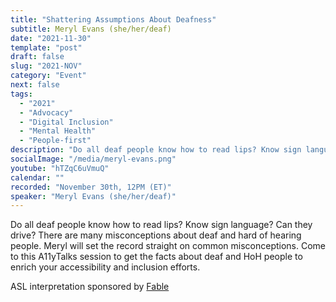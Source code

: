 ```yaml
---
title: "Shattering Assumptions About Deafness"
subtitle: Meryl Evans (she/her/deaf)
date: "2021-11-30"
template: "post"
draft: false
slug: "2021-NOV"
category: "Event"
next: false
tags:
  - "2021"
  - "Advocacy"
  - "Digital Inclusion"
  - "Mental Health"
  - "People-first"
description: "Do all deaf people know how to read lips? Know sign language? Can they drive? There are many misconceptions about deaf and hard of hearing people. Meryl will set the record straight on common misconceptions. Come to this A11yTalks session to get the facts about deaf and HoH people to enrich your accessibility and inclusion efforts."
socialImage: "/media/meryl-evans.png"
youtube: "hTZqC6uVmuQ"
calendar: ""
recorded: "November 30th, 12PM (ET)"
speaker: "Meryl Evans (she/her/deaf)"
---
```

Do all deaf people know how to read lips? Know sign language? Can they drive? There are many misconceptions about deaf and hard of hearing people. Meryl will set the record straight on common misconceptions. Come to this A11yTalks session to get the facts about deaf and HoH people to enrich your accessibility and inclusion efforts.

ASL interpretation sponsored by [Fable](http://makeitfable.com/)
